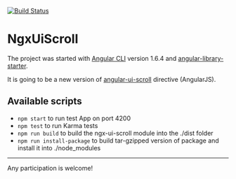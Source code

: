 [![Build Status](https://travis-ci.org/dhilt/ngx-ui-scroll.svg?branch=master)](https://travis-ci.org/dhilt/ngx-ui-scroll) 

# NgxUiScroll

The project was started with [Angular CLI](https://github.com/angular/angular-cli) version 1.6.4 and [angular-library-starter](https://github.com/robisim74/angular-library-starter).

It is going to be a new version of [angular-ui-scroll](https://github.com/angular-ui/ui-scroll) directive (AngularJS).

## Available scripts

- `npm start` to run test App on port 4200
- `npm test` to run Karma tests
- `npm run build` to build the ngx-ui-scroll module into the ./dist folder
- `npm run install-package` to build tar-gzipped version of package and install it into ./node_modules

______

Any participation is welcome!
